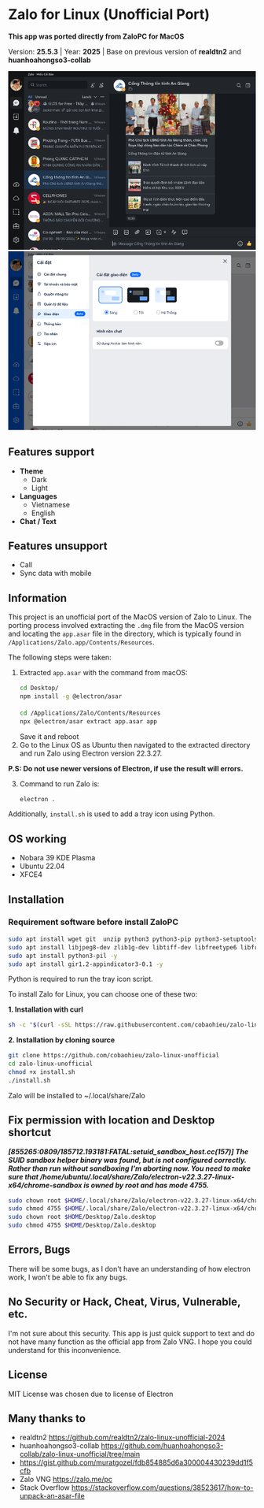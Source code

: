 # Zalo for Linux (Unofficial Port) 
**This app was ported directly from ZaloPC for MacOS**

Version: **25.5.3** | Year: **2025** | Base on previous version of **realdtn2** and **huanhoahongso3-collab**

![dark theme](https://raw.githubusercontent.com/cobaohieu/zalo-linux-unofficial/refs/heads/main/images/picture1.png)
![light theme](https://raw.githubusercontent.com/cobaohieu/zalo-linux-unofficial/refs/heads/main/images/picture2.png)

## Features support
- **Theme**
    - Dark
    - Light
- **Languages**
    - Vietnamese
    - English
- **Chat / Text**

## Features unsupport
- Call
- Sync data with mobile

## Information

This project is an unofficial port of the MacOS version of Zalo to Linux. The porting process involved extracting the `.dmg` file from the MacOS version and locating the `app.asar` file in the directory, which is typically found in `/Applications/Zalo.app/Contents/Resources`. 

The following steps were taken:
1. Extracted `app.asar` with the command from macOS:
    ```zsh on macOS
    cd Desktop/
    npm install -g @electron/asar
    
    cd /Applications/Zalo/Contents/Resources
    npx @electron/asar extract app.asar app
    ```
    Save it and reboot
2. Go to the Linux OS as Ubuntu then navigated to the extracted directory and run Zalo using Electron version 22.3.27.

**P.S: Do not use newer versions of Electron, if use the result will errors.**

3. Command to run Zalo is:
    ```bash
    electron .
    ```

Additionally, `install.sh` is used to add a tray icon using Python.


## OS working
- Nobara 39 KDE Plasma
- Ubuntu 22.04
- XFCE4


## Installation

### Requirement software before install ZaloPC

```bash
sudo apt install wget git  unzip python3 python3-pip python3-setuptools python3-dev -y
sudo apt install libjpeg8-dev zlib1g-dev libtiff-dev libfreetype6 libfreetype6-dev libwebp-dev libopenjp2-7-dev libopenjp2-7-dev libgtk-3-0 libnotify4 libjpeg8-dev zlib1g-dev libtiff-dev libfreetype6 libfreetype6-dev libwebp-dev libopenjp2-7-dev -y
sudo apt install python3-pil -y
sudo apt install gir1.2-appindicator3-0.1 -y
```

Python is required to run the tray icon script.

To install Zalo for Linux, you can choose one of these two:

**1. Installation with curl**

```bash
sh -c "$(curl -sSL https://raw.githubusercontent.com/cobaohieu/zalo-linux-unofficial/refs/heads/main/install_curl.sh)"
```

**2. Installation by cloning source**

```bash
git clone https://github.com/cobaohieu/zalo-linux-unofficial
cd zalo-linux-unofficial
chmod +x install.sh
./install.sh
```
Zalo will be installed to ~/.local/share/Zalo


## Fix permission with location and Desktop shortcut

***[855265:0809/185712.193181:FATAL:setuid_sandbox_host.cc(157)] The SUID sandbox helper binary was found, but is not configured correctly. Rather than run without sandboxing I'm aborting now. You need to make sure that /home/ubuntu/.local/share/Zalo/electron-v22.3.27-linux-x64/chrome-sandbox is owned by root and has mode 4755.***
```bash
sudo chown root $HOME/.local/share/Zalo/electron-v22.3.27-linux-x64/chrome-sandbox
sudo chmod 4755 $HOME/.local/share/Zalo/electron-v22.3.27-linux-x64/chrome-sandbox
sudo chown root $HOME/Desktop/Zalo.desktop
sudo chmod 4755 $HOME/Desktop/Zalo.desktop
```

## Errors, Bugs

There will be some bugs, as I don't have an understanding of how electron work, I won't be able to fix any bugs.

## No Security or Hack, Cheat, Virus, Vulnerable, etc.

I'm not sure about this security. This app is just quick support to text and do not have many function as the official app from Zalo VNG. I hope you could understand for this inconvenience.

## License

MIT License was chosen due to license of Electron

## Many thanks to

- realdtn2 https://github.com/realdtn2/zalo-linux-unofficial-2024
- huanhoahongso3-collab https://github.com/huanhoahongso3-collab/zalo-linux-unofficial/tree/main
- https://gist.github.com/muratgozel/fdb854885d6a300004430239dd1f5cfb
- Zalo VNG https://zalo.me/pc
- Stack Overflow https://stackoverflow.com/questions/38523617/how-to-unpack-an-asar-file
